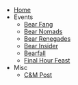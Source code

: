 - [Home](README.md)
- Events
  - [Bear Fang](events/fang.md)
  - [Bear Nomads](events/nomads.md)
  - [Bear Renegades](events/renegades.md)
  - [Bear Insider](events/insider.md)
  - [Bearfall](events/bearfall.md)
  - [Final Hour Feast](events/feast.md)
- Misc
  - [C&M Post](misc/clansandministries.md)